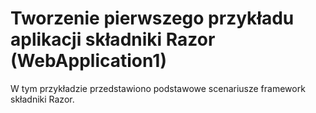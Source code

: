 # <a name="build-your-first-razor-components-app-sample-webapplication1"></a>Tworzenie pierwszego przykładu aplikacji składniki Razor (WebApplication1)

W tym przykładzie przedstawiono podstawowe scenariusze framework składniki Razor.
